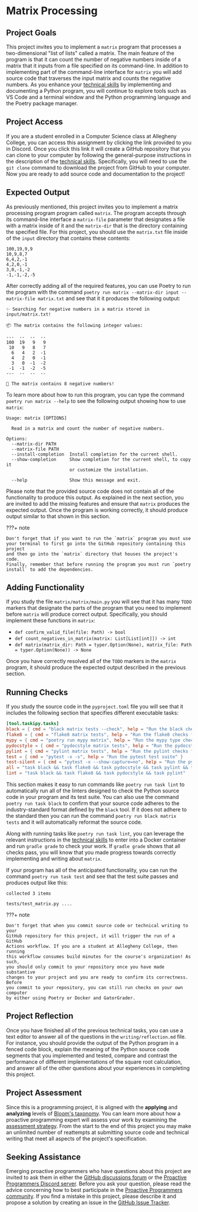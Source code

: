 # Matrix Processing

## Project Goals

This project invites you to implement a `matrix` program that processes a
two-dimensional "list of lists" called a matrix. The main feature of the program
is that it can count the number of negative numbers inside of a matrix that it
inputs from a file specified on its command-line. In addition to implementing
part of the command-line interface for `matrix` you will add source code that
traverses the input matrix and counts the negative numbers. As you enhance your
[technical skills](/proactive-skills/introduction-proactive-skills/) by
implementing and documenting a Python program, you will continue to explore
tools such as VS Code and a terminal window and the Python programming language
and the Poetry package manager.

## Project Access

If you are a student enrolled in a Computer Science class at Allegheny College,
you can access this assignment by clicking the link provided to you in Discord.
Once you click this link it will create a GitHub repository that you can clone
to your computer by following the general-purpose instructions in the
description of the [technical
skills](/proactive-skills/introduction-proactive-skills/). Specifically, you
will need to use the `git clone` command to download the project from GitHub to
your computer. Now you are ready to add source code and documentation to the
project!

## Expected Output

As previously mentioned, this project invites you to implement a matrix
processing program program called `matrix`. The program accepts through its
command-line interface a `matrix-file` parameter that designates a file with a
matrix inside of it and the `matrix-dir` that is the directory containing the
specified file. For this project, you should use the `matrix.txt` file inside of
the `input` directory that contains these contents:

```
100,19,9,9
10,9,8,7
6,4,2,-1
4,2,0,-1
3,0,-1,-2
-1,-1,-2,-5
```

After correctly adding all of the required features, you can use Poetry to run
the program with the command `poetry run matrix --matrix-dir input --matrix-file
matrix.txt` and see that it it produces the following output:

```
✨ Searching for negative numbers in a matrix stored in input/matrix.txt!

📦 The matrix contains the following integer values:

---  --  --  --
100  19   9   9
 10   9   8   7
  6   4   2  -1
  4   2   0  -1
  3   0  -1  -2
 -1  -1  -2  -5
---  --  --  --

🧮 The matrix contains 8 negative numbers!
```

To learn more about how to run this program, you can type the command `poetry
run matrix --help` to see the following output showing how to use `matrix`:

```
Usage: matrix [OPTIONS]

  Read in a matrix and count the number of negative numbers.

Options:
  --matrix-dir PATH
  --matrix-file PATH
  --install-completion  Install completion for the current shell.
  --show-completion     Show completion for the current shell, to copy it
                        or customize the installation.

  --help                Show this message and exit.
```

Please note that the provided source code does not contain all of the
functionality to produce this output. As explained in the next section, you are
invited to add the missing features and ensure that `matrix` produces the
expected output. Once the program is working correctly, it should produce output
similar to that shown in this section.

???+ note

    Don't forget that if you want to run the `matrix` program you must use
    your terminal to first go into the GitHub repository containing this project
    and then go into the `matrix` directory that houses the project's code.
    Finally, remember that before running the program you must run `poetry
    install` to add the dependencies.

## Adding Functionality

If you study the file `matrix/matrix/main.py` you will see that it has many
`TODO` markers that designate the parts of the program that you need to
implement before `matrix` will produce correct output. Specifically, you should
implement these functions in `matrix`:

- `def confirm_valid_file(file: Path) -> bool`
- `def count_negatives_in_matrix(matrix: List[List[int]]) -> int`
- `def matrix(matrix_dir: Path = typer.Option(None), matrix_file: Path = typer.Option(None)) -> None`

Once you have correctly resolved all of the `TODO` markers in the `matrix`
program, it should produce the expected output described in the previous
section.

## Running Checks

If you study the source code in the `pyproject.toml` file you will see that
it includes the following section that specifies different executable tasks:

```toml
[tool.taskipy.tasks]
black = { cmd = "black matrix tests --check", help = "Run the black checks for source code format" }
flake8 = { cmd = "flake8 matrix tests", help = "Run the flake8 checks for source code documentation" }
mypy = { cmd = "poetry run mypy matrix", help = "Run the mypy type checker for potential type errors" }
pydocstyle = { cmd = "pydocstyle matrix tests", help = "Run the pydocstyle checks for source code documentation" }
pylint = { cmd = "pylint matrix tests", help = "Run the pylint checks for source code documentation" }
test = { cmd = "pytest -x -s", help = "Run the pytest test suite" }
test-silent = { cmd = "pytest -x --show-capture=no", help = "Run the pytest test suite without showing output" }
all = "task black && task flake8 && task pydocstyle && task pylint && task mypy && task test"
lint = "task black && task flake8 && task pydocstyle && task pylint"
```

This section makes it easy to run commands like `poetry run task lint` to
automatically run all of the linters designed to check the Python source code in
your program and its test suite. You can also use the command `poetry run task
black` to confirm that your source code adheres to the industry-standard format
defined by the `black` tool. If it does not adhere to the standard then you can
run the command `poetry run black matrix tests` and it will automatically
reformat the source code.

Along with running tasks like `poetry run task lint`, you can leverage the
relevant instructions in the [technical
skills](/proactive-skills/introduction-proactive-skills/) to enter into a Docker
container and run `gradle grade` to check your work. If `gradle grade` shows
that all checks pass, you will know that you made progress towards correctly
implementing and writing about `matrix`.

If your program has all of the anticipated functionality, you can run the
command `poetry run task test` and see that the test suite passes and produces
output like this:

```shell
collected 3 items

tests/test_matrix.py ....
```

???+ note

    Don't forget that when you commit source code or technical writing to your
    GitHub repository for this project, it will trigger the run of a GitHub
    Actions workflow. If you are a student at Allegheny College, then running
    this workflow consumes build minutes for the course's organization! As such,
    you should only commit to your repository once you have made substantive
    changes to your project and you are ready to confirm its correctness. Before
    you commit to your repository, you can still run checks on your own computer
    by either using Poetry or Docker and GatorGrader.

## Project Reflection

Once you have finished all of the previous technical tasks, you can use a text
editor to answer all of the questions in the `writing/reflection.md` file. For
instance, you should provide the output of the Python program in a fenced code
block, explain the meaning of the Python source code segments that you
implemented and tested, compare and contrast the performance of different
implementations of the square root calculation, and answer all of the other
questions about your experiences in completing this project.

## Project Assessment

Since this is a programming project, it is aligned with the **applying** and
**analyzing** levels of [Bloom's taxonomy](proactive-learning/blooms-taxonomy/).
You can learn more about how a proactive programming expert will assess your
work by examining the [assessment
strategy](/proactive-learning/assessment-strategy/). From the start to the end
of this project you may make an unlimited number of reattempts at submitting
source code and technical writing that meet all aspects of the project's
specification.

## Seeking Assistance

Emerging proactive programmers who have questions about this project are invited
to ask them in either the [GitHub discussions
forum](https://github.com/ProactiveProgrammers/www.proactiveprogrammers.com/discussions)
or the [Proactive Programmers Discord server](https://discord.gg/kjah8MFYbR).
Before you ask your question, please read the advice concerning how to best
participate in the [Proactive Programmers
community](https://proactiveprogrammers.com/proactive-community/community-connections/).
If you find a mistake in this project, please describe it and propose a solution
by creating an issue in the [GitHub Issue
Tracker](https://github.com/ProactiveProgrammers/www.proactiveprogrammers.com/issues).

